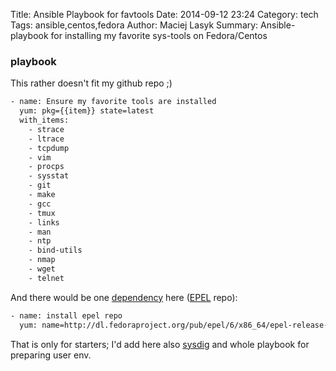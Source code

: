 Title: Ansible Playbook for favtools
Date: 2014-09-12 23:24
Category: tech
Tags: ansible,centos,fedora
Author: Maciej Lasyk
Summary: Ansible-playbook for installing my favorite sys-tools on Fedora/Centos

### playbook ###

This rather doesn't fit my github repo ;)

```bash
- name: Ensure my favorite tools are installed
  yum: pkg={{item}} state=latest
  with_items:
    - strace
    - ltrace
    - tcpdump
    - vim
    - procps
    - sysstat
    - git
    - make
    - gcc
    - tmux
    - links
    - man
    - ntp
    - bind-utils
    - nmap
    - wget
    - telnet
```

And there would be one [dependency](http://docs.ansible.com/playbooks_roles.html#role-dependencies) here ([EPEL](https://fedoraproject.org/wiki/EPEL) repo):

```bash
- name: install epel repo
  yum: name=http://dl.fedoraproject.org/pub/epel/6/x86_64/epel-release-6-8.noarch.rpm state=present
```

That is only for starters; I'd add here also [sysdig](http://www.sysdig.org/) and whole playbook for preparing user env.
